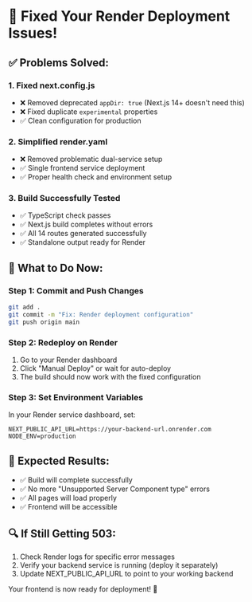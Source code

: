 # 🚀 Fixed Your Render Deployment Issues!

## ✅ Problems Solved:

### 1. **Fixed next.config.js**
- ❌ Removed deprecated `appDir: true` (Next.js 14+ doesn't need this)
- ❌ Fixed duplicate `experimental` properties
- ✅ Clean configuration for production

### 2. **Simplified render.yaml**
- ❌ Removed problematic dual-service setup
- ✅ Single frontend service deployment
- ✅ Proper health check and environment setup

### 3. **Build Successfully Tested**
- ✅ TypeScript check passes
- ✅ Next.js build completes without errors
- ✅ All 14 routes generated successfully
- ✅ Standalone output ready for Render

## 🔧 What to Do Now:

### Step 1: Commit and Push Changes
```bash
git add .
git commit -m "Fix: Render deployment configuration"
git push origin main
```

### Step 2: Redeploy on Render
1. Go to your Render dashboard
2. Click "Manual Deploy" or wait for auto-deploy
3. The build should now work with the fixed configuration

### Step 3: Set Environment Variables
In your Render service dashboard, set:
```
NEXT_PUBLIC_API_URL=https://your-backend-url.onrender.com
NODE_ENV=production
```

## 🎯 Expected Results:
- ✅ Build will complete successfully
- ✅ No more "Unsupported Server Component type" errors
- ✅ All pages will load properly
- ✅ Frontend will be accessible

## 🔍 If Still Getting 503:
1. Check Render logs for specific error messages
2. Verify your backend service is running (deploy it separately)
3. Update NEXT_PUBLIC_API_URL to point to your working backend

Your frontend is now ready for deployment! 🎉
